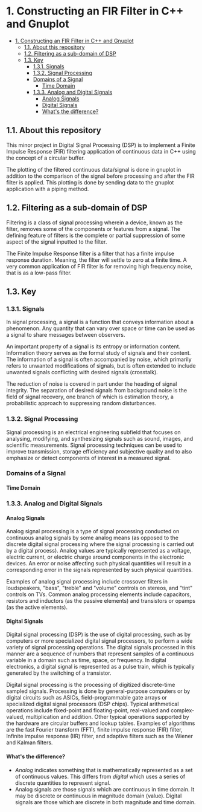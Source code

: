 # 1. Constructing an FIR Filter in C++ and Gnuplot

- [1. Constructing an FIR Filter in C++ and Gnuplot](#1-constructing-an-fir-filter-in-c-and-gnuplot)
  - [1.1. About this repository](#11-about-this-repository)
  - [1.2. Filtering as a sub-domain of DSP](#12-filtering-as-a-sub-domain-of-dsp)
  - [1.3. Key](#13-key)
    - [1.3.1. Signals](#131-signals)
    - [1.3.2. Signal Processing](#132-signal-processing)
    - [Domains of a Signal](#domains-of-a-signal)
      - [Time Domain](#time-domain)
    - [1.3.3. Analog and Digital Signals](#133-analog-and-digital-signals)
      - [Analog Signals](#analog-signals)
      - [Digital Signals](#digital-signals)
      - [What's the difference?](#whats-the-difference)

## 1.1. About this repository
This minor project in Digital Signal Processing (DSP) is to implement a Finite Impulse Response (FIR) filtering application of continuous data in C++ using the concept of a circular buffer. 

The plotting of the filtered continuous data/signal is done in gnuplot in addition to the comparison of the signal before processing and after the FIR filter is applied. This plotting is done by sending data to the gnuplot application with a piping method.

## 1.2. Filtering as a sub-domain of DSP
Filtering is a class of signal processing wherein a device, known as the filter, removes some of the components or features from a signal. The defining feature of filters is the complete or partial suppression of some aspect of the signal inputted to the filter.

The Finite Impulse Response filter is a filter that has a finite impulse response duration. Meaning, the filter will settle to zero at a finite time. A very common application of FIR filter is for removing high frequency noise, that is as a low-pass filter.

## 1.3. Key
### 1.3.1. Signals
In signal processing, a signal is a function that conveys information about a phenomenon. Any quantity that can vary over space or time can be used as a signal to share messages between observers. 

An important property of a signal is its entropy or information content. Information theory serves as the formal study of signals and their content. The information of a signal is often accompanied by noise, which primarily refers to unwanted modifications of signals, but is often extended to include unwanted signals conflicting with desired signals (crosstalk). 

The reduction of noise is covered in part under the heading of signal integrity. The separation of desired signals from background noise is the field of signal recovery, one branch of which is estimation theory, a probabilistic approach to suppressing random disturbances. 

### 1.3.2. Signal Processing
Signal processing is an electrical engineering subfield that focuses on analysing, modifying, and synthesizing signals such as sound, images, and scientific measurements. Signal processing techniques can be used to improve transmission, storage efficiency and subjective quality and to also emphasize or detect components of interest in a measured signal.

### Domains of a Signal
#### Time Domain

### 1.3.3. Analog and Digital Signals
#### Analog Signals
Analog signal processing is a type of signal processing conducted on continuous analog signals by some analog means (as opposed to the discrete digital signal processing where the signal processing is carried out by a digital process). Analog values are typically represented as a voltage, electric current, or electric charge around components in the electronic devices. An error or noise affecting such physical quantities will result in a corresponding error in the signals represented by such physical quantities.

Examples of analog signal processing include crossover filters in loudspeakers, "bass", "treble" and "volume" controls on stereos, and "tint" controls on TVs. Common analog processing elements include capacitors, resistors and inductors (as the passive elements) and transistors or opamps (as the active elements). 

#### Digital Signals
Digital signal processing (DSP) is the use of digital processing, such as by computers or more specialized digital signal processors, to perform a wide variety of signal processing operations. The digital signals processed in this manner are a sequence of numbers that represent samples of a continuous variable in a domain such as time, space, or frequency. In digital electronics, a digital signal is represented as a pulse train, which is typically generated by the switching of a transistor.

Digital signal processing is the processing of digitized discrete-time sampled signals. Processing is done by general-purpose computers or by digital circuits such as ASICs, field-programmable gate arrays or specialized digital signal processors (DSP chips). Typical arithmetical operations include fixed-point and floating-point, real-valued and complex-valued, multiplication and addition. Other typical operations supported by the hardware are circular buffers and lookup tables. Examples of algorithms are the fast Fourier transform (FFT), finite impulse response (FIR) filter, Infinite impulse response (IIR) filter, and adaptive filters such as the Wiener and Kalman filters. 

#### What's the difference?
- *Analog* indicates something that is mathematically represented as a set of continuous values. This differs from *digital* which uses a series of discrete quantities to represent signal.
- Analog signals are those signals which are continuous in time domain. It may be discrete or continuous in magnitude domain (value).
Digital signals are those which are discrete in both magnitude and time domain.

